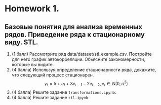 # Homework 1.

## Базовые понятия для анализа временных рядов. Приведение ряда к стационарному виду. STL.

1. (1 балл) Рассмотрите ряд data/dataset/stl_example.csv.
   Постройте для него график автокорреляции. Обьясните закономерности, которые вы видите.
2. (4 балла) Используя определение стационарности ряда, докажите, что следующий процесс
   стационарен.  
   $$y_t = 5 + e_t + 3e_{t-1} - 2e_{t-2}, e_t \in N(0, \sigma^2)$$
3. (4 балла) Решите задание `transformations.ipynb`.
4. (4 балла) Решите задание `stl.ipynb`
